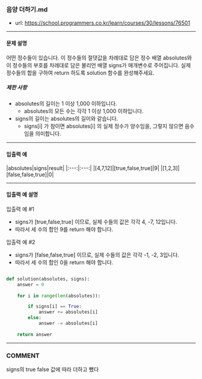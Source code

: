 ### 음양 더하기.md

 - url: https://school.programmers.co.kr/learn/courses/30/lessons/76501
 
 --------
 
#### 문제 설명
어떤 정수들이 있습니다. 이 정수들의 절댓값을 차례대로 담은 정수 배열 absolutes와 이 정수들의 부호를 차례대로 담은 불리언 배열 signs가 매개변수로 주어집니다. 실제 정수들의 합을 구하여 return 하도록 solution 함수를 완성해주세요.


##### 제한 사항
 - absolutes의 길이는 1 이상 1,000 이하입니다.
   - absolutes의 모든 수는 각각 1 이상 1,000 이하입니다.
 - signs의 길이는 absolutes의 길이와 같습니다.
    - signs[i] 가 참이면 absolutes[i] 의 실제 정수가 양수임을, 그렇지 않으면 음수임을 의미합니다.
--------
 
#### 입출력 예
|absolutes|signs|result|
|:---:|:---:|
|[4,7,12]|[true,false,true]|9|
|[1,2,3]|[false,false,true]|0|
 
--------

#### 입출력 예 설명
입출력 예 #1

 - signs가 [true,false,true] 이므로, 실제 수들의 값은 각각 4, -7, 12입니다.
 - 따라서 세 수의 합인 9를 return 해야 합니다.

입출력 예 #2

 - signs가 [false,false,true] 이므로, 실제 수들의 값은 각각 -1, -2, 3입니다.
 - 따라서 세 수의 합인 0을 return 해야 합니다.

```python

def solution(absolutes, signs):
    answer = 0
    
    for i in range(len(absolutes)):

        if signs[i] == True:
            answer += absolutes[i]
        else:
            answer -= absolutes[i]
            
    return answer

```

------
### COMMENT
signs의 true false 값에 따라 더하고 뺐다

